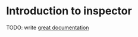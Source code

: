 # Introduction to inspector

TODO: write [great documentation](http://jacobian.org/writing/what-to-write/)
